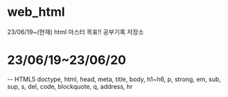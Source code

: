 # web_html
23/06/19~(현재) html 마스터 목표!! 공부기록 저장소

# 23/06/19~23/06/20
--
HTML5 doctype, html, head, meta, title, body,
h1~h6, p, strong, em, sub, sup, s, del, code, blockquote, q,
address, hr
